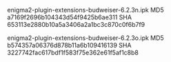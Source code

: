 enigma2-plugin-extensions-budweiser-6.2.3n.ipk
MD5 a7169f2696b104343d54f9425b6ae311
SHA 653113e2880b10a5a3406a2a1bc3c870c0f6b7f9

enigma2-plugin-extensions-budweiser-6.2.3o.ipk
MD5 b574357a06376d878b11a6b109416139
SHA 3227742fac617bdf1f583f75e362e61f5af1c8b8

